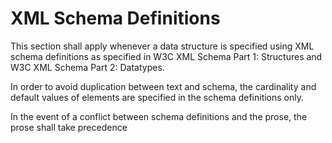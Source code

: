 # XML Schema Definitions

This section shall apply whenever a data structure is specified using XML schema definitions as specified in W3C XML Schema Part 1: Structures and W3C XML Schema Part 2: Datatypes.

In order to avoid duplication between text and schema, the cardinality and default values of elements are specified in the schema definitions only.

In the event of a conflict between schema definitions and the prose, the prose shall take precedence
